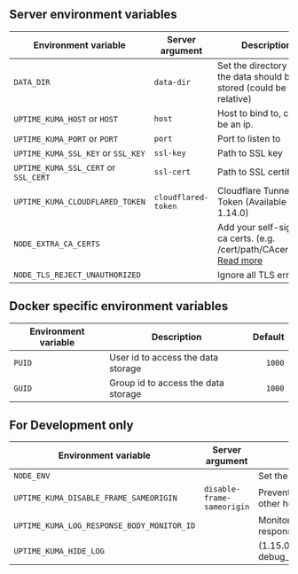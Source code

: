 ## Server environment variables

| Environment variable                       | Server argument            | Description                                                           |    Default |
| ------------------------------------------ | -------------------------- | --------------------------------------------------------------------- | ---------: |
| `DATA_DIR`                                 | `data-dir`                 | Set the directory where the data should be stored (could be relative) |  `./data/` |
| `UPTIME_KUMA_HOST` or `HOST`               | `host`                     | Host to bind to, could be an ip.                                      |       `::` |
| `UPTIME_KUMA_PORT` or `PORT`               | `port`                     | Port to listen to                                                     |     `3001` |
| `UPTIME_KUMA_SSL_KEY` or `SSL_KEY`         | `ssl-key`                  | Path to SSL key                                                       |            |
| `UPTIME_KUMA_SSL_CERT` or `SSL_CERT`       | `ssl-cert`                 | Path to SSL certificate                                               |            |
| `UPTIME_KUMA_CLOUDFLARED_TOKEN`        | `cloudflared-token`                 | Cloudflare Tunnel Token (Available in 1.14.0)                                              |            |
| `NODE_EXTRA_CA_CERTS`        |                  | Add your self-signed ca certs. (e.g. /cert/path/CAcert.pem) [Read more](https://github.com/louislam/uptime-kuma/issues/1380)                                            |            |
| `NODE_TLS_REJECT_UNAUTHORIZED`        |                  | Ignore all TLS errors                                      |    `0`        |


## Docker specific environment variables

| Environment variable | Description                         | Default |
| -------------------- | ----------------------------------- | ------: |
| `PUID`               | User id to access the data storage  |  `1000` |
| `GUID`               | Group id to access the data storage |  `1000` |

## For Development only

| Environment variable                       | Server argument            | Description                                                           |    Default |
| ------------------------------------------ | -------------------------- | --------------------------------------------------------------------- | ---------: |
| `NODE_ENV`                                 |                            | Set the NodeJS environment flag                                       | production |
| `UPTIME_KUMA_DISABLE_FRAME_SAMEORIGIN`     | `disable-frame-sameorigin` | Prevent kuma from being opened by an IFrame from other hosts          |    `false` |
| `UPTIME_KUMA_LOG_RESPONSE_BODY_MONITOR_ID` |                            | Monitor ID - If provided, it will output the monitor's response to your console                              |            |
| `UPTIME_KUMA_HIDE_LOG` |                            | (1.15.0) Examples: debug_monitor,info_monitor,debug_cert,warn_monitor                              |            |
